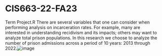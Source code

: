# CIS663-22-FA23
Term Project.R
There are several variables that one can consider when performing analysis on incarceration rates. For example, many are interested in understanding recidivism and its impacts; others may want to analyze total prison populations. In this research we choose to analyze the number of prison admissions across a period of 10 years: 2013 through 2022.![image](https://github.com/saldiii/CIS663-22-FA23/assets/152224467/24743f1a-f83d-42ce-b417-988b4539c5b0)
